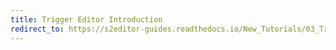 ```yaml
---
title: Trigger Editor Introduction
redirect_to: https://s2editor-guides.readthedocs.io/New_Tutorials/03_Trigger_Editor/032_Trigger_Editor_Introduction
---
```

